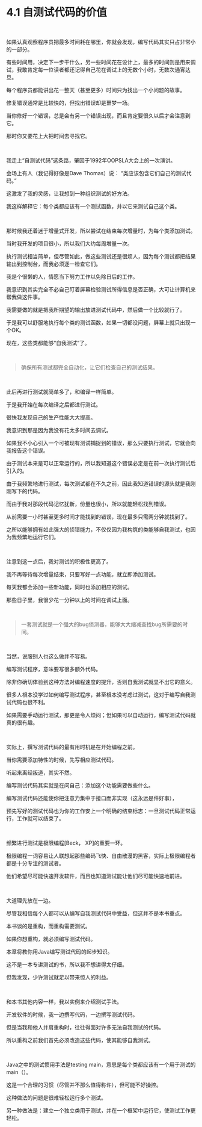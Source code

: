 # 4.1 自测试代码的价值

<br>

如果认真观察程序员把最多时间耗在哪里，你就会发现，编写代码其实只占非常小的一部分。

有些时间用，决定下一步干什么，另一些时间花在设计上，最多的时间则是用来调试，我敢肯定每一位读者都还记得自己花在调试上的无数个小时，无数次通宵达旦。

每个程序员都能讲出花一整天（甚至更多）时间只为找出一个小问题的故事。

修复错误通常是比较快的，但找出错误却是噩梦一场。

当你修好一个错误，总是会有另一个错误出现，而且肯定要很久以后才会注意到它。

那时你又要花上大把时间去寻找它。

<br>

我走上“自测试代码”这条路，肇因于1992年OOPSLA大会上的一次演讲。

会场上有人（我记得好像是Dave Thomas）说： “类应该包含它们自己的测试代码。”

这激发了我的灵感，让我想到一种组织测试的好方法。

我这样解释它：每个类都应该有一个测试函数，并以它来测试自己这个类。

<br>

那时候我还着迷于增量式开发，所以尝试在结束每次增量时，为每个类添加测试。

当时我开发的项目很小，所以我们大约每周增量一次。

执行测试相当简单，但尽管如此，做这些测试还是很烦人，因为每个测试都把结果输出到控制台，而我必须逐一检查它们。

我是个很懒的人，情愿当下努力工作以免除日后的工作。

我意识到其实完全不必自己盯着屏幕检验测试所得信息是否正确，大可让计算机来帮我做这件事。

我需要做的就是把我所期望的输出放进测试代码中，然后做一个比较就行了。

于是我可以舒服地执行每个类的测试函数，如果一切都没问题，屏幕上就只出现一个OK。

现在，这些类都能够“自我测试”了。

<br>

> 确保所有测试都完全自动化，让它们检查自己的测试结果。

<br>

此后再进行测试就简单多了，和编译一样简单。

于是我开始在每次编译之后都进行测试。

很快我发现自己的生产性能大大提高。

我意识到那是因为我没有花太多时间去调试。

如果我不小心引入一个可被现有测试捕捉到的错误，那么只要执行测试，它就会向我报告这个错误。

由于测试本来是可以正常运行的，所以我知道这个错误必定是在前一次执行测试后引入的。

由于我频繁地进行测试，每次测试都在不久之前，因此我知道错误的源头就是我刚刚写下的代码。

而由于我对那段代码记忆犹新，份量也很小，所以就能轻松找到错误。

从前需要一小时甚至更多时间才能找到的错误，现在最多只需两分钟就找到了。

之所以能够拥有如此强大的侦错能力，不仅仅因为我构筑的类能够自我测试，也因为我频繁地运行它们。

<br>

注意到这一点后，我对测试的积极性更高了。

我不再等待每次增量结束，只要写好一点功能，就立即添加测试。

每天我都会添加一些新功能，同时也添加相应的测试。

那些日子里，我很少花一分钟以上的时间在调试上面。

<br>

> 一套测试就是一个强大的bug侦测器，能够大大缩减查找bug所需要的时间。

<br>

当然，说服别人也这么做并不容易。

编写测试程序，意味要写很多额外代码。

除非你确切体验到这种方法对编程速度的提升，否则自我测试就显不出它的意义。

很多人根本没学过如何编写测试程序，甚至根本没考虑过测试，这对于编写自我测试代码也很不利。

如果需要手动运行测试，那更是令人烦闷；但如果可以自动运行，编写测试代码就真的很有趣。

<br>

实际上，撰写测试代码的最有用时机是在开始编程之前。

当你需要添加特性的时候，先写相应测试代码。

听起来离经叛道，其实不然。

编写测试代码其实就是在问自己：添加这个功能需要做些什么。

编写测试代码还能使你把注意力集中于接口而非实现（这永远是件好事），

预先写好的测试代码也为你的工作安上一个明确的结束标志：一旦测试代码正常运行，工作就可以结束了。

<br>

频繁进行测试是极限编程[Beck， XP]的重要一环。

极限编程一词容易让人联想起那些编码飞快、自由散漫的黑客，实际上极限编程者都是十分专注的测试者。

他们希望尽可能快速开发软件，而且也知道测试能让他们尽可能快速地前进。

<br>

大道理先放在一边。

尽管我相信每个人都可以从编写自我测试代码中受益，但这并不是本书重点。

本书谈的是重构，而重构需要测试。

如果你想重构，就必须编写测试代码。

本章将教你用Java编写测试代码的起步知识。

这不是一本专讲测试的书，所以我不想讲得太仔细。

但我发现，少许测试就足以带来惊人的利益。

<br>

和本书其他内容一样，我以实例来介绍测试手法。

开发软件的时候，我一边撰写代码，一边撰写测试代码。

但是当我和他人并肩重构时，往往得面对许多无法自我测试的代码。

所以重构之前我们首先必须改造这些代码，使其能够自我测试。

<br>

Java之中的测试惯用手法是testing main，意思是每个类都应该有一个用于测试的main（）。

这是一个合理的习惯（尽管并不那么值得称许），但可能不好操控。

这种做法的问题是很难轻松运行多个测试。

另一种做法是：建立一个独立类用于测试，并在一个框架中运行它，使测试工作更轻松。

<br>

